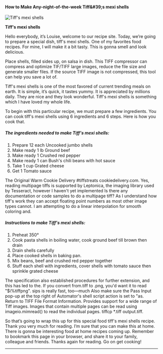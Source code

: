             

#### How to Make Any-night-of-the-week Tiff&amp;#39;s mexi shells

![Tiff's mexi shells](https://img-global.cpcdn.com/recipes/15391188/751x532cq70/tiffs-mexi-shells-recipe-main-photo.jpg)

**Tiff's mexi shells**

Hello everybody, it’s Louise, welcome to our recipe site. Today, we’re going to prepare a special dish, tiff's mexi shells. One of my favorites food recipes. For mine, I will make it a bit tasty. This is gonna smell and look delicious.

Place shells, filled sides up, on salsa in dish. This TIFF compressor can compress and optimize TIF/TIFF large images, reduce the file size and generate smaller files. If the source TIFF image is not compressed, this tool can help you save a lot of.

Tiff's mexi shells is one of the most favored of current trending meals on earth. It is simple, it’s quick, it tastes yummy. It is appreciated by millions daily. They are nice and they look wonderful. Tiff's mexi shells is something which I have loved my whole life.

To begin with this particular recipe, we must prepare a few ingredients. You can cook tiff's mexi shells using 6 ingredients and 6 steps. Here is how you cook that.

##### The ingredients needed to make Tiff's mexi shells:

1.  Prepare 12 each Uncooked jumbo shells
2.  Make ready 1 lb Ground beef
3.  Make ready 1 Crushed red pepper
4.  Make ready 1 can Bush's chili beans with hot sauce
5.  Take 1 cup Grated cheese
6.  Get 1 Tomato sauce

The Original Warm Cookie Delivery #tiffstreats cookiedelivery.com. Yes, reading multipage tiffs is supported by Leptonica, the imaging library used by Tesseract, however I haven't yet implemented Is there any documentation or code samples to do a multipage tiff? As I understand how tiff's work they can accept floating point numbers as most other image types cannot. I am attempting to do a linear interpolation for smooth coloring and.

##### Instructions to make Tiff's mexi shells:

1.  Preheat 350°
2.  Cook pasta shells in boiling water, cook ground beef till brown then drain
3.  Drain shells carefully
4.  Place cooked shells in baking pan.
5.  Mix beans, beef and crushed red pepper together
6.  Stuff each shell with ingredients, cover shells with tomato sauce then sprinkle grated cheese

The specification also established procedures for further extension, and this has led to the. If you convert from.tiff to .png, you'd want it to read "$i%tiffpng". sips is really fast, too—much Also make sure the Pass Input pop-up at the top right of Automator's shell script action is set to "as. Return to TIFF File Format Information. Provides support for a wide range of Tiff images. Images that contain multiple pages can be read using imageio.mimread() to read the individual pages. tiffcp \*.tiff output.tiff.

So that’s going to wrap this up for this special food tiff's mexi shells recipe. Thank you very much for reading. I’m sure that you can make this at home. There is gonna be interesting food at home recipes coming up. Remember to bookmark this page in your browser, and share it to your family, colleague and friends. Thanks again for reading. Go on get cooking!

* * *